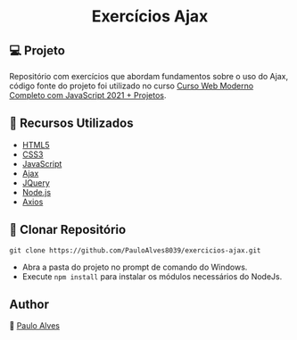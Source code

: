<h1 align="center">Exercícios Ajax</h1>

## :computer: Projeto

Repositório com exercícios que abordam fundamentos sobre o uso do Ajax, código fonte do projeto foi utilizado no curso [Curso Web Moderno Completo com JavaScript 2021 + Projetos](https://www.udemy.com/course/curso-web/).

## :wrench: Recursos Utilizados

- [HTML5](https://www.w3schools.com/html/)
- [CSS3](https://www.w3schools.com/css/)
- [JavaScript](https://developer.mozilla.org/pt-BR/docs/Web/JavaScript)
- [Ajax](https://developer.mozilla.org/pt-BR/docs/Web/Guide/AJAX/Getting_Started)
- [JQuery](https://blog.jquery.com/2018/01/20/jquery-3-3-1-fixed-dependencies-in-release-tag/)
- [Node.js](https://nodejs.org/en/)
- [Axios](https://axios-http.com/docs/intro)

## :floppy_disk: Clonar Repositório

`git clone https://github.com/PauloAlves8039/exercicios-ajax.git`

- Abra a pasta do projeto no prompt de comando do Windows.
- Execute ```npm install``` para instalar os módulos necessários do NodeJs.

## Author

:boy: [Paulo Alves](https://github.com/PauloAlves8039)
